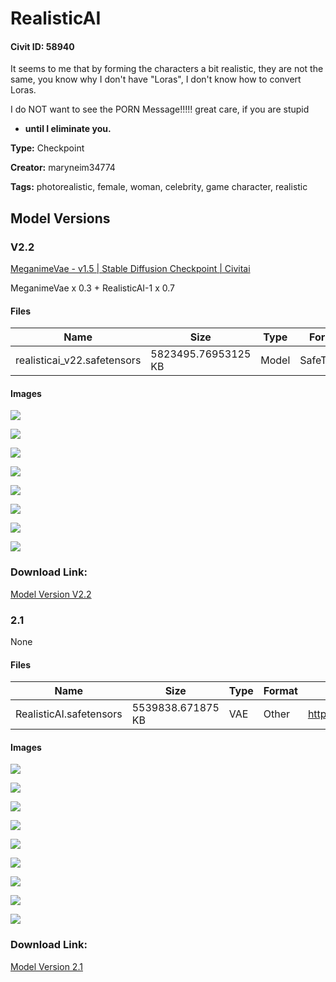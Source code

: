 # RealisticAI

#### Civit ID: 58940

<p>It seems to me that by forming the characters a bit realistic, they are not the same, you know why I don't have "Loras", I don't know how to convert Loras.</p><p>I do NOT want to see the PORN Message!!!!! great care, if you are stupid</p><p></p><ul><li><p><strong>until I eliminate you.</strong></p></li></ul>

**Type:** Checkpoint

**Creator:** maryneim34774

**Tags:** photorealistic, female, woman, celebrity, game character, realistic

## Model Versions

### V2.2

<p><a target="_blank" rel="ugc" href="https://civitai.com/models/53862/meganimevae">MeganimeVae - v1.5 | Stable Diffusion Checkpoint | Civitai</a></p><p>MeganimeVae x 0.3 + RealisticAI-1 x 0.7</p>

#### Files

| Name | Size | Type | Format | Download Url | AutoV1 | AutoV2 | SHA256 | CRC32 | BLAKE3 |
| --- | --- | --- | --- | --- | --- | --- | --- | --- | --- |
| realisticai_v22.safetensors | 5823495.76953125 KB | Model | SafeTensor | https://civitai.com/api/download/models/85004 | 60803291 | EC5B532840 | EC5B53284040E991BFB075DAF46C904F2D9D4C1A265F345C4996B1D0E5F9BF0B | 21A3F57C | A4D9395F0011690B1DE2E7E88030949343C9BDBE26C4A5B9B751D84F1AFE9632 |

#### Images

<p><img src="https://image.civitai.com/xG1nkqKTMzGDvpLrqFT7WA/1f2f09b0-cf74-4c5d-9756-c8e90e8ff6b1/width=450/961226.jpeg" /></p>

<p><img src="https://image.civitai.com/xG1nkqKTMzGDvpLrqFT7WA/2b814360-2f7a-4f85-af5c-165d301711ea/width=450/961230.jpeg" /></p>

<p><img src="https://image.civitai.com/xG1nkqKTMzGDvpLrqFT7WA/55823a78-eed7-4c3d-90b0-966e9a4b8d65/width=450/961233.jpeg" /></p>

<p><img src="https://image.civitai.com/xG1nkqKTMzGDvpLrqFT7WA/25009485-e9b5-4f43-920c-0dddcaa6d534/width=450/961262.jpeg" /></p>

<p><img src="https://image.civitai.com/xG1nkqKTMzGDvpLrqFT7WA/cc9679bd-de94-40ee-9817-c47cad938339/width=450/961646.jpeg" /></p>

<p><img src="https://image.civitai.com/xG1nkqKTMzGDvpLrqFT7WA/399057d4-0e6f-43f5-9dbd-ad92bad908cb/width=450/961707.jpeg" /></p>

<p><img src="https://image.civitai.com/xG1nkqKTMzGDvpLrqFT7WA/784b5210-92fc-462e-bb2b-a7e46151a835/width=450/961723.jpeg" /></p>

<p><img src="https://image.civitai.com/xG1nkqKTMzGDvpLrqFT7WA/2ca6e89a-e1e0-46d4-8fed-c41e8fe1af34/width=450/961724.jpeg" /></p>

### Download Link:

[Model Version V2.2](https://civitai.com/api/download/models/85004)

### 2.1

None

#### Files

| Name | Size | Type | Format | Download Url | AutoV1 | AutoV2 | SHA256 | CRC32 | BLAKE3 |
| --- | --- | --- | --- | --- | --- | --- | --- | --- | --- |
| RealisticAI.safetensors | 5539838.671875 KB | VAE | Other | https://civitai.com/api/download/models/63386 | 1B646E3E | 5FC1D5E0DC | 5FC1D5E0DC8E04BD193E1EFAE6BAA3F057DBE3CA87304BF6C3E9EBE0ADA82697 | 313B2500 | 0C0DF71F7770EF51F9677A70B250AF550623461166EFF13544EAAB51B9AECA74 |

#### Images

<p><img src="https://image.civitai.com/xG1nkqKTMzGDvpLrqFT7WA/d6b408de-9c05-4572-8d98-05e2713485ca/width=450/699534.jpeg" /></p>

<p><img src="https://image.civitai.com/xG1nkqKTMzGDvpLrqFT7WA/05e8eb4e-d9e8-444e-a985-53132c62c9a9/width=450/699538.jpeg" /></p>

<p><img src="https://image.civitai.com/xG1nkqKTMzGDvpLrqFT7WA/6f1a7948-8af3-45a9-82c9-20e1276b4510/width=450/699694.jpeg" /></p>

<p><img src="https://image.civitai.com/xG1nkqKTMzGDvpLrqFT7WA/2b51929f-2941-42e1-997d-b33de3f88aac/width=450/699747.jpeg" /></p>

<p><img src="https://image.civitai.com/xG1nkqKTMzGDvpLrqFT7WA/74dedc96-273a-4661-8a18-8a557c757e47/width=450/699800.jpeg" /></p>

<p><img src="https://image.civitai.com/xG1nkqKTMzGDvpLrqFT7WA/cfaeed6f-9081-450d-a504-cb92eba14075/width=450/699820.jpeg" /></p>

<p><img src="https://image.civitai.com/xG1nkqKTMzGDvpLrqFT7WA/7acaf871-e564-45a1-b434-6f57e88af12f/width=450/699890.jpeg" /></p>

<p><img src="https://image.civitai.com/xG1nkqKTMzGDvpLrqFT7WA/7f0c522a-38bd-4abb-acee-bcc1f1f46476/width=450/699847.jpeg" /></p>

<p><img src="https://image.civitai.com/xG1nkqKTMzGDvpLrqFT7WA/6a1c0672-9b66-4658-82dc-8403a7329e6b/width=450/699894.jpeg" /></p>

### Download Link:

[Model Version 2.1](https://civitai.com/api/download/models/63386)

